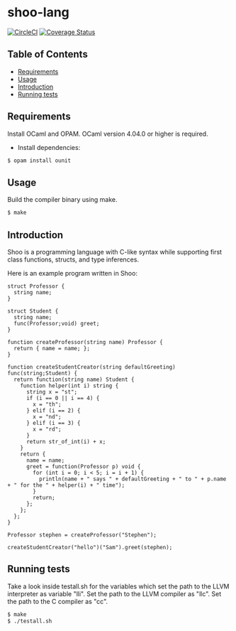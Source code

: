 # shoo-lang

[![CircleCI](https://circleci.com/gh/sam-jay/shoo-lang/tree/master.svg?style=svg)](https://circleci.com/gh/sam-jay/shoo-lang/tree/master)
[![Coverage Status](https://coveralls.io/repos/github/sam-jay/shoo-lang/badge.svg?branch=master)](https://coveralls.io/github/sam-jay/shoo-lang?branch=master)

## Table of Contents

- [Requirements](#requirements)
- [Usage](#usage)
- [Introduction](#introduction)
- [Running tests](#running-tests)

## Requirements

Install OCaml and OPAM.
OCaml version 4.04.0 or higher is required.

* Install dependencies:
```sh
$ opam install ounit
```

## Usage

Build the compiler binary using make.

```sh
$ make
```

## Introduction

Shoo is a programming language with C-like syntax while supporting first class functions, structs, and type inferences.

Here is an example program written in Shoo:

```
struct Professor {
  string name;
}

struct Student {
  string name;
  func(Professor;void) greet;
}

function createProfessor(string name) Professor {
  return { name = name; };
}

function createStudentCreator(string defaultGreeting) func(string;Student) {
  return function(string name) Student {
    function helper(int i) string {
      string x = "st";
      if (i == 0 || i == 4) {
        x = "th";
      } elif (i == 2) {
        x = "nd";
      } elif (i == 3) {
        x = "rd";
      }
      return str_of_int(i) + x;
    }
    return {
      name = name;
      greet = function(Professor p) void {
        for (int i = 0; i < 5; i = i + 1) {
          println(name + " says " + defaultGreeting + " to " + p.name + " for the " + helper(i) + " time");
        }
        return;
      };
    };
  };
}

Professor stephen = createProfessor("Stephen");

createStudentCreator("hello")("Sam").greet(stephen);
```

## Running tests

Take a look inside testall.sh for the variables which set the path to the LLVM interpreter as variable "lli". 
Set the path to the LLVM compiler as "llc". Set the path to the C compiler as "cc".

```sh
$ make
$ ./testall.sh
```
